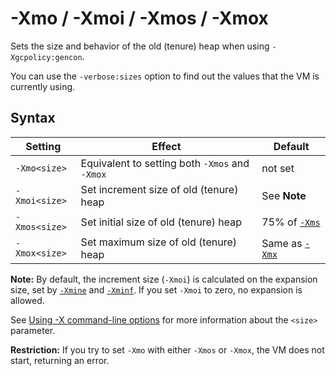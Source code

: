 <!--
* Copyright (c) 2017, 2019 IBM Corp. and others
*
* This program and the accompanying materials are made
* available under the terms of the Eclipse Public License 2.0
* which accompanies this distribution and is available at
* https://www.eclipse.org/legal/epl-2.0/ or the Apache
* License, Version 2.0 which accompanies this distribution and
* is available at https://www.apache.org/licenses/LICENSE-2.0.
*
* This Source Code may also be made available under the
* following Secondary Licenses when the conditions for such
* availability set forth in the Eclipse Public License, v. 2.0
* are satisfied: GNU General Public License, version 2 with
* the GNU Classpath Exception [1] and GNU General Public
* License, version 2 with the OpenJDK Assembly Exception [2].
*
* [1] https://www.gnu.org/software/classpath/license.html
* [2] http://openjdk.java.net/legal/assembly-exception.html
*
* SPDX-License-Identifier: EPL-2.0 OR Apache-2.0 OR GPL-2.0 WITH
* Classpath-exception-2.0 OR LicenseRef-GPL-2.0 WITH Assembly-exception
-->

# -Xmo / -Xmoi / -Xmos / -Xmox


Sets the size and behavior of the old (tenure) heap when using `-Xgcpolicy:gencon`.

You can use the `-verbose:sizes` option to find out the values that the VM is currently using.

## Syntax

| Setting       | Effect                                         | Default                   |
|---------------|------------------------------------------------|---------------------------|
| `-Xmo<size>`  | Equivalent to setting both `-Xmos` and `-Xmox` | not set                   |
| `-Xmoi<size>` | Set increment size of old (tenure) heap        | See **Note**              |
| `-Xmos<size>` | Set initial size of old (tenure) heap          | 75% of [`-Xms`](xms.md)   |
| `-Xmox<size>` | Set maximum size of old (tenure) heap          | Same as [`-Xmx`](xms.md)  |

<i class="fa fa-pencil-square-o" aria-hidden="true"></i> **Note:** By default, the increment size (`-Xmoi`) is calculated on the expansion size, set by [`-Xmine`](xmine.md) and [`-Xminf`](xminf.md).  If you set `-Xmoi` to zero, no expansion is allowed.

See [Using -X command-line options](x_jvm_commands.md) for more information about the `<size>` parameter.

<i class="fa fa-exclamation-triangle" aria-hidden="true"></i> **Restriction:** If you try to set `-Xmo` with either `-Xmos` or `-Xmox`, the VM does not start, returning an error. 


<!-- ==== END OF TOPIC ==== xmo.md ==== -->
<!-- ==== END OF TOPIC ==== xmoi.md ==== -->
<!-- ==== END OF TOPIC ==== xmos.md ==== -->
<!-- ==== END OF TOPIC ==== xmox.md ==== -->
